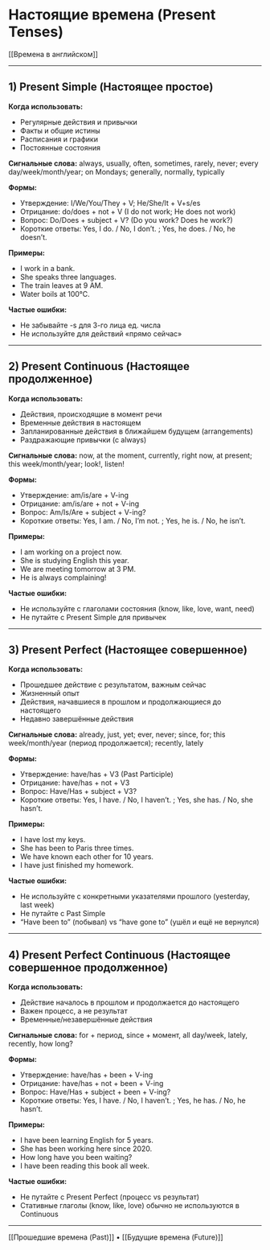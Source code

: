 # Настоящие времена (Present Tenses)

[[Времена в английском]]

---

## 1) Present Simple (Настоящее простое)

**Когда использовать:**
- Регулярные действия и привычки
- Факты и общие истины
- Расписания и графики
- Постоянные состояния

**Сигнальные слова:**
always, usually, often, sometimes, rarely, never; every day/week/month/year; on Mondays; generally, normally, typically

**Формы:**
- Утверждение: I/We/You/They + V; He/She/It + V+s/es
- Отрицание: do/does + not + V (I do not work; He does not work)
- Вопрос: Do/Does + subject + V? (Do you work? Does he work?)
- Короткие ответы: Yes, I do. / No, I don’t. ; Yes, he does. / No, he doesn’t.

**Примеры:**
- I work in a bank.
- She speaks three languages.
- The train leaves at 9 AM.
- Water boils at 100°C.

**Частые ошибки:**
- Не забывайте -s для 3-го лица ед. числа
- Не используйте для действий «прямо сейчас»

---

## 2) Present Continuous (Настоящее продолженное)

**Когда использовать:**
- Действия, происходящие в момент речи
- Временные действия в настоящем
- Запланированные действия в ближайшем будущем (arrangements)
- Раздражающие привычки (с always)

**Сигнальные слова:**
now, at the moment, currently, right now, at present; this week/month/year; look!, listen!

**Формы:**
- Утверждение: am/is/are + V-ing
- Отрицание: am/is/are + not + V-ing
- Вопрос: Am/Is/Are + subject + V-ing?
- Короткие ответы: Yes, I am. / No, I’m not. ; Yes, he is. / No, he isn’t.

**Примеры:**
- I am working on a project now.
- She is studying English this year.
- We are meeting tomorrow at 3 PM.
- He is always complaining!

**Частые ошибки:**
- Не используйте с глаголами состояния (know, like, love, want, need)
- Не путайте с Present Simple для привычек

---

## 3) Present Perfect (Настоящее совершенное)

**Когда использовать:**
- Прошедшее действие с результатом, важным сейчас
- Жизненный опыт
- Действия, начавшиеся в прошлом и продолжающиеся до настоящего
- Недавно завершённые действия

**Сигнальные слова:**
already, just, yet; ever, never; since, for; this week/month/year (период продолжается); recently, lately

**Формы:**
- Утверждение: have/has + V3 (Past Participle)
- Отрицание: have/has + not + V3
- Вопрос: Have/Has + subject + V3?
- Короткие ответы: Yes, I have. / No, I haven’t. ; Yes, she has. / No, she hasn’t.

**Примеры:**
- I have lost my keys.
- She has been to Paris three times.
- We have known each other for 10 years.
- I have just finished my homework.

**Частые ошибки:**
- Не используйте с конкретными указателями прошлого (yesterday, last week)
- Не путайте с Past Simple
- “Have been to” (побывал) vs “have gone to” (ушёл и ещё не вернулся)

---

## 4) Present Perfect Continuous (Настоящее совершенное продолженное)

**Когда использовать:**
- Действие началось в прошлом и продолжается до настоящего
- Важен процесс, а не результат
- Временные/незавершённые действия

**Сигнальные слова:**
for + период, since + момент, all day/week, lately, recently, how long?

**Формы:**
- Утверждение: have/has + been + V-ing
- Отрицание: have/has + not + been + V-ing
- Вопрос: Have/Has + subject + been + V-ing?
- Короткие ответы: Yes, I have. / No, I haven’t. ; Yes, he has. / No, he hasn’t.

**Примеры:**
- I have been learning English for 5 years.
- She has been working here since 2020.
- How long have you been waiting?
- I have been reading this book all week.

**Частые ошибки:**
- Не путайте с Present Perfect (процесс vs результат)
- Стативные глаголы (know, like, love) обычно не используются в Continuous

---

[[Прошедшие времена (Past)]] • [[Будущие времена (Future)]]
